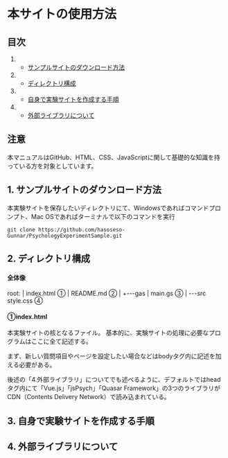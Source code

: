 # 本サイトの使用方法

## 目次
1. * [サンプルサイトのダウンロード方法](#1-サンプルサイトのダウンロード方法)
2. * [ディレクトリ構成](#2-ディレクトリ構成)
3. * [自身で実験サイトを作成する手順](#3-自身で実験サイトを作成する手順)
4. * [外部ライブラリについて](#4-外部ライブラリについて)

## 注意

本マニュアルはGitHub、HTML、CSS、JavaScriptに関して基礎的な知識を持っている方を対象としています。


## 1. サンプルサイトのダウンロード方法

本実験サイトを保存したいディレクトリにて、Windowsであればコマンドプロンプト、Mac OSであればターミナルで以下のコマンドを実行

`git clone https://github.com/hasoseso-Gunnar/PsychologyExperimentSample.git`


## 2. ディレクトリ構成

#### 全体像

root:
|   index.html ①
|   README.md ②
|
+---gas
|       main.gs ③
|
\---src
        style.css ④

#### ①index.html
本実験サイトの核となるファイル。
基本的に、実験サイトの処理に必要なプログラムはここに全て記述する。

まず、新しい質問項目やページを設定したい場合などはbodyタグ内に記述を加える必要がある。


後述の「4.外部ライブラリ」についてでも述べるように、デフォルトではheadタグ内にて「Vue.js」「jsPsych」「Quasar Framework」の3つのライブラリがCDN（Contents Delivery Network）で読み込まれている。



## 3. 自身で実験サイトを作成する手順



## 4. 外部ライブラリについて

